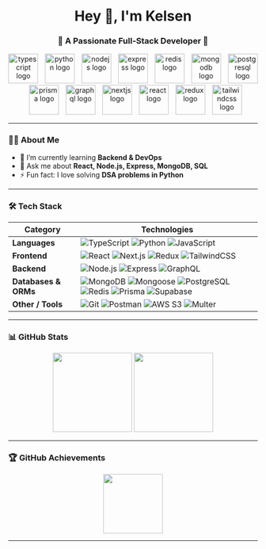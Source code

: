 <h1 align="center">Hey 👋, I'm Kelsen</h1>
<h3 align="center">🚀 A Passionate Full-Stack Developer 🚀</h3>

<div align="center">
  <img src="https://skillicons.dev/icons?i=ts" height="60" alt="typescript logo"  />
  <img width="6" />
  <img src="https://skillicons.dev/icons?i=py" height="60" alt="python logo"  />
  <img width="6" />
  <img src="https://skillicons.dev/icons?i=nodejs" height="60" alt="nodejs logo"  />
  <img width="6" />
  <img src="https://skillicons.dev/icons?i=express" height="60" alt="express logo"  />
  <img width="6" />
  <img src="https://skillicons.dev/icons?i=redis" height="60" alt="redis logo"  />
  <img width="6" />
  <img src="https://skillicons.dev/icons?i=mongodb" height="60" alt="mongodb logo"  />
  <img width="6" />
  <img src="https://skillicons.dev/icons?i=postgres" height="60" alt="postgresql logo"  />
  <img width="6" />
  <img src="https://skillicons.dev/icons?i=prisma" height="60" alt="prisma logo"  />
  <img width="6" />
  <img src="https://skillicons.dev/icons?i=graphql" height="60" alt="graphql logo"  />
  <img width="6" />
  <img src="https://skillicons.dev/icons?i=nextjs" height="60" alt="nextjs logo"  />
  <img width="6" />
  <img src="https://skillicons.dev/icons?i=react" height="60" alt="react logo"  />
  <img width="6" />
  <img src="https://skillicons.dev/icons?i=redux" height="60" alt="redux logo"  />
  <img width="6" />
  <img src="https://skillicons.dev/icons?i=tailwind" height="60" alt="tailwindcss logo"  />
</div>

---

### 👨‍💻 About Me  
- 🌱 I’m currently learning **Backend & DevOps**  
- 💬 Ask me about **React, Node.js, Express, MongoDB, SQL**  
- ⚡ Fun fact: I love solving **DSA problems in Python**  

---

### 🛠 Tech Stack  

| **Category**   | **Technologies** |
|----------------|------------------|
| **Languages** | ![TypeScript](https://img.shields.io/badge/TypeScript-3178C6?style=for-the-badge&logo=typescript&logoColor=white) ![Python](https://img.shields.io/badge/Python-3776AB?style=for-the-badge&logo=python&logoColor=white) ![JavaScript](https://img.shields.io/badge/JavaScript-F7DF1E?style=for-the-badge&logo=javascript&logoColor=black) |
| **Frontend**  | ![React](https://img.shields.io/badge/React-20232A?style=for-the-badge&logo=react&logoColor=61DAFB) ![Next.js](https://img.shields.io/badge/Next.js-000000?style=for-the-badge&logo=nextdotjs&logoColor=white) ![Redux](https://img.shields.io/badge/Redux-593D88?style=for-the-badge&logo=redux&logoColor=white) ![TailwindCSS](https://img.shields.io/badge/TailwindCSS-06B6D4?style=for-the-badge&logo=tailwindcss&logoColor=white) |
| **Backend**   | ![Node.js](https://img.shields.io/badge/Node.js-339933?style=for-the-badge&logo=nodedotjs&logoColor=white) ![Express](https://img.shields.io/badge/Express-000000?style=for-the-badge&logo=express&logoColor=white) ![GraphQL](https://img.shields.io/badge/GraphQL-E10098?style=for-the-badge&logo=graphql&logoColor=white) |
| **Databases & ORMs** | ![MongoDB](https://img.shields.io/badge/MongoDB-47A248?style=for-the-badge&logo=mongodb&logoColor=white) ![Mongoose](https://img.shields.io/badge/Mongoose-880000?style=for-the-badge&logo=mongoose&logoColor=white) ![PostgreSQL](https://img.shields.io/badge/PostgreSQL-4169E1?style=for-the-badge&logo=postgresql&logoColor=white) ![Redis](https://img.shields.io/badge/Redis-DC382D?style=for-the-badge&logo=redis&logoColor=white) ![Prisma](https://img.shields.io/badge/Prisma-2D3748?style=for-the-badge&logo=prisma&logoColor=white) ![Supabase](https://img.shields.io/badge/Supabase-3ECF8E?style=for-the-badge&logo=supabase&logoColor=white) |
| **Other / Tools**     | ![Git](https://img.shields.io/badge/Git-F05032?style=for-the-badge&logo=git&logoColor=white) ![Postman](https://img.shields.io/badge/Postman-FF6C37?style=for-the-badge&logo=postman&logoColor=white) ![AWS S3](https://img.shields.io/badge/AWS_S3-569A31?style=for-the-badge&logo=amazons3&logoColor=white) ![Multer](https://img.shields.io/badge/Multer-S3-blue?style=for-the-badge) |

---

### 📊 GitHub Stats  

<div align="center">
  <img src="https://github-readme-stats.vercel.app/api?username=Kelsen23&show_icons=true&theme=dracula&hide_border=false" height="160" />
  <img src="https://streak-stats.demolab.com?user=Kelsen23&theme=dracula&hide_border=false" height="160" />
</div>  

---

### 🏆 GitHub Achievements  

<div align="center">
  <img src="https://github-profile-trophy.vercel.app?username=Kelsen23&theme=dracula&margin-w=8&margin-h=8&no-frame=true&row=1" height="120" />
</div>

---
